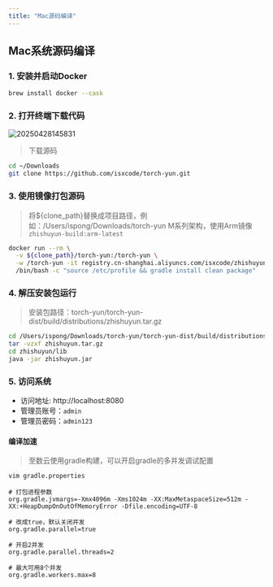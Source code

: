```yaml
---
title: "Mac源码编译"
---
```


## Mac系统源码编译

### 1. 安装并启动Docker

```bash
brew install docker --cask
```

### 2. 打开终端下载代码

![20250428145831](https://img.isxcode.com/picgo/20250428145831.png)

> 下载源码

```bash
cd ~/Downloads
git clone https://github.com/isxcode/torch-yun.git
```

### 3. 使用镜像打包源码

> 将${clone_path}替换成项目路径，例如：/Users/ispong/Downloads/torch-yun
> M系列架构，使用Arm镜像 `zhishuyun-build:arm-latest`

```bash
docker run --rm \
  -v ${clone_path}/torch-yun:/torch-yun \
  -w /torch-yun -it registry.cn-shanghai.aliyuncs.com/isxcode/zhishuyun-build:arm-latest \
  /bin/bash -c "source /etc/profile && gradle install clean package"
```

### 4. 解压安装包运行

> 安装包路径：torch-yun/torch-yun-dist/build/distributions/zhishuyun.tar.gz

```bash
cd /Users/ispong/Downloads/torch-yun/torch-yun-dist/build/distributions
tar -vzxf zhishuyun.tar.gz
cd zhishuyun/lib
java -jar zhishuyun.jar
```

### 5. 访问系统

- 访问地址: http://localhost:8080 
- 管理员账号：`admin` 
- 管理员密码：`admin123`

#### 编译加速

> 至数云使用gradle构建，可以开启gradle的多并发调试配置

```bash
vim gradle.properties
```

```properties
# 打包进程参数
org.gradle.jvmargs=-Xmx4096m -Xms1024m -XX:MaxMetaspaceSize=512m -XX:+HeapDumpOnOutOfMemoryError -Dfile.encoding=UTF-8

# 改成true，默认关闭并发
org.gradle.parallel=true

# 开启2并发
org.gradle.parallel.threads=2

# 最大可用8个并发
org.gradle.workers.max=8
```